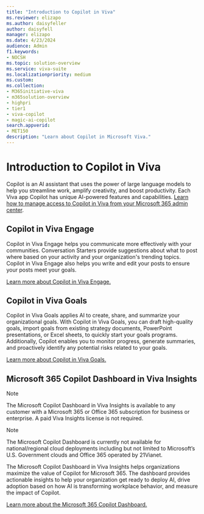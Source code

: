 ```yaml
---
title: "Introduction to Copilot in Viva"
ms.reviewer: elizapo
ms.author: daisyfeller
author: daisyfell
manager: elizapo
ms.date: 4/23/2024
audience: Admin
f1.keywords:
- NOCSH
ms.topic: solution-overview
ms.service: viva-suite
ms.localizationpriority: medium
ms.custom:
ms.collection:  
- M365initiative-viva
- m365solution-overview
- highpri
- tier1
- viva-copilot
- magic-ai-copilot
search.appverid:
- MET150
description: "Learn about Copilot in Microsoft Viva."
---
```


# Introduction to Copilot in Viva

Copilot is an AI assistant that uses the power of large language models to help you streamline work, amplify creativity, and boost productivity. Each Viva app Copilot has unique AI-powered features and capabilities. [Learn how to manage access to Copilot in Viva from your Microsoft 365 admin center](copilot-access-management.md).

## Copilot in Viva Engage

Copilot in Viva Engage helps you communicate more effectively with your communities. Conversation Starters provide suggestions about what to post where based on your activity and your organization's trending topics. Copilot in Viva Engage also helps you write and edit your posts to ensure your posts meet your goals.

[Learn more about Copilot in Viva Engage.](../engage/configure-copilot-for-engage.md)

## Copilot in Viva Goals

Copilot in Viva Goals applies AI to create, share, and summarize your organizational goals. With Copilot in Viva Goals, you can draft high-quality goals, import goals from existing strategy documents, PowerPoint presentations, or Excel sheets, to quickly start your goals programs. Additionally, Copilot enables you to monitor progress, generate summaries, and proactively identify any potential risks related to your goals.

[Learn more about Copilot in Viva Goals.](../goals/copilot-intro.md)

## Microsoft 365 Copilot Dashboard in Viva Insights

> [!NOTE]
> The Microsoft Copilot Dashboard in Viva Insights is available to any customer with a Microsoft 365 or Office 365 subscription for business or enterprise. A paid Viva Insights license is not required.

> [!NOTE]
> The Microsoft Copilot Dashboard is currently not available for national/regional cloud deployments including but not limited to Microsoft’s U.S. Government clouds and Office 365 operated by 21Vianet.

The Microsoft Copilot Dashboard in Viva Insights helps organizations maximize the value of Copilot for Microsoft 365. The dashboard provides actionable insights to help your organization get ready to deploy AI, drive adoption based on how AI is transforming workplace behavior, and measure the impact of Copilot.

[Learn more about the Microsoft 365 Copilot Dashboard.](../insights/org-team-insights/copilot-dashboard.md)
